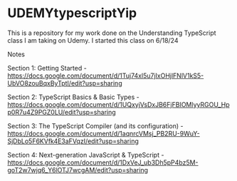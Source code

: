 # UDEMYtypescriptYip
This is a repository for my work done on the Understanding TypeScript class I am taking on Udemy. I started this class on 6/18/24


Notes


Section 1: Getting Started - https://docs.google.com/document/d/1Tuj74xl5u7jIxOHjlFNlV1kS5-UbVO8zouBqxByTptI/edit?usp=sharing

Section 2: TypeScript Basics & Basic Types - https://docs.google.com/document/d/1UQxyjVsDxJB6FjFBIOMlyyRGOU_Hpp0R7u4Z9PGZ0LU/edit?usp=sharing

Section 3: The TypeScript Compiler (and its configuration) - https://docs.google.com/document/d/1aqnrcVMsj_PB2RU-9WuY-SjDbLo5F6KVfk4E3aFVqzI/edit?usp=sharing

Section 4: Next-generation JavaScript & TypeScript - https://docs.google.com/document/d/1DxVeJ_ub3Dh5pP4bz5M-goT2w7wjq6_Y6lOTJ7wcgAM/edit?usp=sharing
